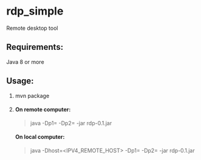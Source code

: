 # rdp_simple
Remote desktop tool 

## Requirements:
Java 8 or more
## Usage:
1. mvn package
1. #### On remote computer:
   >  java -Dp1=<port1> -Dp2=<port2> -jar rdp-0.1.jar
   #### On local computer:
   >  java -Dhost=<IPV4_REMOTE_HOST> -Dp1=<port1> -Dp2=<port2> -jar rdp-0.1.jar
 
 
        
